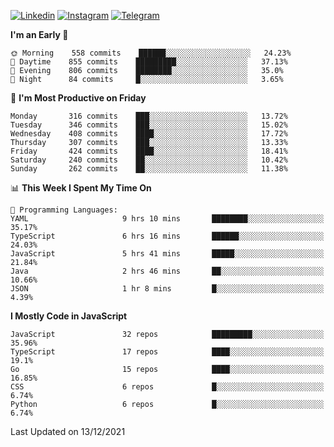 [![Linkedin](https://img.shields.io/badge/-Archie-blue?style=flat-square&labelColor=gray&logo=Linkedin&logoColor=white&link=https://www.linkedin.com/in/archisdi)](https://www.linkedin.com/in/archisdi)
[![Instagram](https://img.shields.io/badge/-@archisdi-orange?style=flat-square&labelColor=gray&logo=Instagram&logoColor=white&link=https://www.instagram.com/archisdi)](https://www.instagram.com/archisdi)
[![Telegram](https://img.shields.io/badge/-aai-informational?style=flat-square&labelColor=gray&logo=telegram&logoColor=white&link=https://t.me/archisdi)](https://t.me/archisdi)

<!--START_SECTION:waka-->
**I'm an Early 🐤** 

```text
🌞 Morning    558 commits    ██████░░░░░░░░░░░░░░░░░░░   24.23% 
🌆 Daytime    855 commits    █████████░░░░░░░░░░░░░░░░   37.13% 
🌃 Evening    806 commits    ████████░░░░░░░░░░░░░░░░░   35.0% 
🌙 Night      84 commits     █░░░░░░░░░░░░░░░░░░░░░░░░   3.65%

```
📅 **I'm Most Productive on Friday** 

```text
Monday       316 commits    ███░░░░░░░░░░░░░░░░░░░░░░   13.72% 
Tuesday      346 commits    ███░░░░░░░░░░░░░░░░░░░░░░   15.02% 
Wednesday    408 commits    ████░░░░░░░░░░░░░░░░░░░░░   17.72% 
Thursday     307 commits    ███░░░░░░░░░░░░░░░░░░░░░░   13.33% 
Friday       424 commits    ████░░░░░░░░░░░░░░░░░░░░░   18.41% 
Saturday     240 commits    ██░░░░░░░░░░░░░░░░░░░░░░░   10.42% 
Sunday       262 commits    ██░░░░░░░░░░░░░░░░░░░░░░░   11.38%

```


📊 **This Week I Spent My Time On** 

```text
💬 Programming Languages: 
YAML                     9 hrs 10 mins       ████████░░░░░░░░░░░░░░░░░   35.17% 
TypeScript               6 hrs 16 mins       ██████░░░░░░░░░░░░░░░░░░░   24.03% 
JavaScript               5 hrs 41 mins       █████░░░░░░░░░░░░░░░░░░░░   21.84% 
Java                     2 hrs 46 mins       ██░░░░░░░░░░░░░░░░░░░░░░░   10.66% 
JSON                     1 hr 8 mins         █░░░░░░░░░░░░░░░░░░░░░░░░   4.39%

```

**I Mostly Code in JavaScript** 

```text
JavaScript               32 repos            █████████░░░░░░░░░░░░░░░░   35.96% 
TypeScript               17 repos            ████░░░░░░░░░░░░░░░░░░░░░   19.1% 
Go                       15 repos            ████░░░░░░░░░░░░░░░░░░░░░   16.85% 
CSS                      6 repos             █░░░░░░░░░░░░░░░░░░░░░░░░   6.74% 
Python                   6 repos             █░░░░░░░░░░░░░░░░░░░░░░░░   6.74%

```



 Last Updated on 13/12/2021
<!--END_SECTION:waka-->